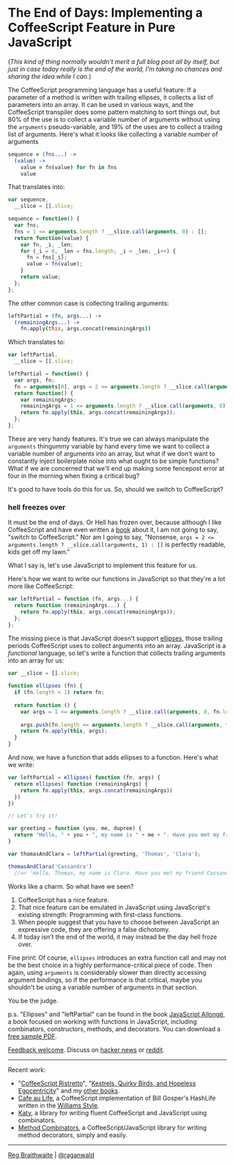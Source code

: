 # The End of Days: Implementing a CoffeeScript Feature in Pure JavaScript

(*This kind of thing normally wouldn't merit a full blog post all by itself, but just in case today really is the end of the world, I'm taking no chances and sharing the idea while I can.*)

The CoffeeScript programming language has a useful feature: If a parameter of a method is written with trailing ellipses, it collects a list of parameters into an array. It can be used in various ways, and the CoffeeScript transpiler does some pattern matching to sort things out, but 80% of the use is to collect a variable number of arguments without using the `arguments` pseudo-variable, and 19% of the uses are to collect a trailing list of arguments. Here's what it looks like collecting a variable number of arguments

```coffeescript
sequence = (fns...) ->
  (value) ->
    value = fn(value) for fn in fns
    value
```

That translates into:

```javascript
var sequence,
  __slice = [].slice;

sequence = function() {
  var fns;
  fns = 1 <= arguments.length ? __slice.call(arguments, 0) : [];
  return function(value) {
    var fn, _i, _len;
    for (_i = 0, _len = fns.length; _i < _len; _i++) {
      fn = fns[_i];
      value = fn(value);
    }
    return value;
  };
};
```

The other common case is collecting trailing arguments:

```coffeescript
leftPartial = (fn, args...) ->
  (remainingArgs...) ->
    fn.apply(this, args.concat(remainingArgs))
```

Which translates to:

```javascript
var leftPartial,
  __slice = [].slice;

leftPartial = function() {
  var args, fn;
  fn = arguments[0], args = 2 <= arguments.length ? __slice.call(arguments, 1) : [];
  return function() {
    var remainingArgs;
    remainingArgs = 1 <= arguments.length ? __slice.call(arguments, 0) : [];
    return fn.apply(this, args.concat(remainingArgs));
  };
};
```

These are very handy features. It's true we can always manipulate the `arguments` thingummy variable by hand every time we want to collect a variable number of arguments into an array, but what if we don't want to constantly inject boilerplate noise into what ought to be simple functions? What if we are concerned that we'll end up making some fencepost error at four in the morning when fixing a critical bug?

It's good to have tools do this for us. So, should we switch to CoffeeScript?

### hell freezes over

It must be the end of days. Or Hell has frozen over, because although I like CoffeeScript and have even written a [book](http://leanpub.com/coffeescript-ristretto) about it, I am not going to say, "switch to CoffeeScript." Nor am I going to say, "Nonsense, `args = 2 <= arguments.length ? __slice.call(arguments, 1) : []` is perfectly readable, kids get off my lawn."

What I say is, let's use JavaScript to implement this feature for us.

Here's how we want to write our functions in JavaScript so that they're a lot more like CoffeeScript:

```javascript
var leftPartial = function (fn, args...) {
  return function (remainingArgs...) {
    return fn.apply(this, args.concat(remainingArgs));
  };
};
```

The missing piece is that JavaScript doesn't support [ellipses](http://en.wikipedia.org/wiki/Ellipsis), those trailing periods CoffeeScript uses to collect arguments into an array. JavaScript is a *functional* language, so let's write a function that collects trailing arguments into an array for us:

```javascript
var __slice = [].slice;  
  
function ellipses (fn) {
  if (fn.length < 1) return fn;
  
  return function () {
    var args = 1 <= arguments.length ? __slice.call(arguments, 0, fn.length - 1) : [];
    
    args.push(fn.length <= arguments.length ? __slice.call(arguments, fn.length - 1) : []);
    return fn.apply(this, args);
  }
}
```

And now, we have a function that adds ellipses to a function. Here's what we write:

```javascript
var leftPartial = ellipses( function (fn, args) {
  return ellipses( function (remainingArgs) {
    return fn.apply(this, args.concat(remainingArgs))
  })
})

// Let's try it!

var greeting = function (you, me, dupree) {
  return "Hello, " + you + ", my name is " + me + ". Have you met my friend " + dupree + "?"
}

var thomasAndClara = leftPartial(greeting, 'Thomas', 'Clara');

thomasAndClara('Cassandra')
  //=> 'Hello, Thomas, my name is Clara. Have you met my friend Cassandra?'
```

Works like a charm. So what have we seen?

1. CoffeeScript has a nice feature.
2. That nice feature can be emulated in JavaScript using JavaScript's existing strength: Programming with first-class functions.
3. When people suggest that you have to choose between JavaScript an expressive code, they are offering a false dichotomy.
4. If today isn't the end of the world, it may instead be the day hell froze over.

Fine print: Of course, `ellipses` introduces an extra function call and may not be the best choice in a highly performance-critical piece of code. Then again, using `arguments` is considerably slower than directly accessing argument bindings, so if the performance is that critical, maybe you shouldn't be using a variable number of arguments in that section.

You be the judge.

p.s. "Ellipses" and "leftPartial" can be found in the book [JavaScript Allongé](http://leanpub.com/javascript-allonge), a book focused on working with functions in JavaScript, including combinators, constructors, methods, and decorators. You can download a [free sample PDF](http://samples.leanpub.com/javascript-allonge-sample.pdf).

[Feedback welcome](mailto:reg@braythwayt.com). Discuss on [hacker news](http://news.ycombinator.com/item?id=4933207) or [reddit](http://www.reddit.com/r/javascript/comments/150294/more_combinator_recipes_in_javascript_partial/).

---

Recent work:

* "[CoffeeScript Ristretto](http://leanpub.com/coffeescript-ristretto)", "[Kestrels, Quirky Birds, and Hopeless Egocentricity](http://leanpub.com/combinators)" and my [other books](http://leanpub.com/u/raganwald).
* [Cafe au Life](http://recursiveuniver.se), a CoffeeScript implementation of Bill Gosper's HashLife written in the [Williams Style](https://github.com/raganwald/homoiconic/blob/master/2011/11/COMEFROM.md).
* [Katy](http://github.com/raganwald/Katy), a library for writing fluent CoffeeScript and JavaScript using combinators.
* [Method Combinators](https://github.com/raganwald/method-combinators), a CoffeeScript/JavaScript library for writing method decorators, simply and easily. 

---

[Reg Braithwaite](http://braythwayt.com) | [@raganwald](http://twitter.com/raganwald)

[andand]: https://github.com/raganwald/andand
[maybe]: https://en.wikipedia.org/wiki/Monad_(functional_programming)#The_Maybe_monad

[Part I]: https://github.com/raganwald/homoiconic/blob/master/2012/12/combinators_1.md

[Underscore]: http://underscorejs.org